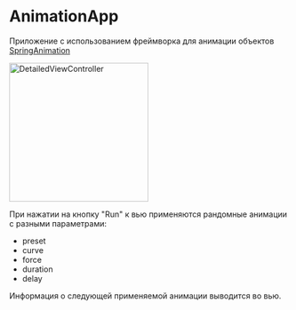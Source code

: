 # AnimationApp

Приложение с использованием фреймворка для анимации объектов [SpringAnimation](https://github.com/LexDeBash/SpringAnimation)

<img width="250" alt="DetailedViewController" src="https://user-images.githubusercontent.com/50861298/215530082-39a6304c-af15-4500-8c88-49ffb59edbed.gif"> 


При нажатии на кнопку "Run" к вью применяются рандомные анимации с разными параметрами:

 - preset
 - curve
 - force
 - duration
 - delay
 
Информация о следующей применяемой анимации выводится во вью.
